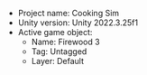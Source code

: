 <!-- UNITY CODE ASSIST INSTRUCTIONS START -->
- Project name: Cooking Sim
- Unity version: Unity 2022.3.25f1
- Active game object:
  - Name: Firewood 3
  - Tag: Untagged
  - Layer: Default
<!-- UNITY CODE ASSIST INSTRUCTIONS END -->
